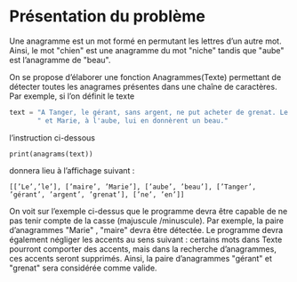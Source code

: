# Présentation du problème
Une anagramme est un mot formé en permutant les lettres d’un autre mot. Ainsi, le mot "chien" est une anagramme
du mot "niche" tandis que "aube" est l’anagramme de "beau".

On se propose d’élaborer une fonction Anagrammes(Texte) permettant de détecter toutes les anagrames présentes
dans une chaîne de caractères. Par exemple, si l’on définit le texte

```python
text = "A Tanger, le gérant, sans argent, ne put acheter de grenat. Le maire" \
       " et Marie, à l'aube, lui en donnèrent un beau."
```
l’instruction ci-dessous

```
print(anagrams(text))
```
donnera lieu à l’affichage suivant :
```
[[’Le’,’le’], [’maire’, ’Marie’], [’aube’, ’beau’], [’Tanger’, ’gérant’, ’argent’, ’grenat’], [’ne’, ’en’]]
```
On voit sur l’exemple ci-dessus que le programme devra être capable de ne pas tenir compte de la casse (majuscule
/minuscule). Par exemple, la paire d’anagrammes "Marie" , "maire" devra être détectée. Le programme
devra également négliger les accents au sens suivant : certains mots dans Texte pourront comporter des accents,
mais dans la recherche d’anagrammes, ces accents seront supprimés. Ainsi, la paire d’anagrammes "gérant" et
"grenat" sera considérée comme valide.